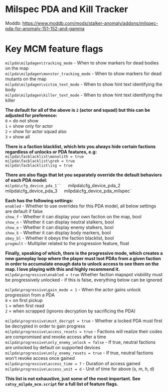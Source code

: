 # **Milspec PDA and Kill Tracker**  
Moddb: https://www.moddb.com/mods/stalker-anomaly/addons/milspec-pda-for-anomaly-151-152-and-gamma

# Key MCM feature flags  
`milpda\milpdagen\tracking_mode` - When to show markers for dead bodies on the map  
`milpda\milpdagen\monster_tracking_mode` - When to show markers for dead mutants on the map  
`milpda\milpdagen\victim_text_mode` - When to show hint text identifying the body  
`milpda\milpdagen\killer_text_mode` - When to show hint text identifying the killer  

**The default for all of the above is `2` (actor and squad) but this can be adjusted for preference:**  
`0` = do not show  
`1` = show only for actor  
`2` = show for actor squad also  
`3` = show all  

**There is a faction blacklist, which lets you always hide certain factions regardless of unlocks or PDA features, e.g:**  
`milpda\facblacklist\monolith = true`  
`milpda\facblacklist\greh = true`  
`milpda\facblacklist\isg = true`  

**There are also flags that let you separately override the default behaviors of each PDA model:**  
`milpda\cfg_device_pda_1``  
`milpda\cfg_device_pda_2`  
`milpda\cfg_device_pda_3`  
`milpda\cfg_device_pda_milspec`  

**Each has the following settings:**  
`enabled` - Whether to use overrides for this PDA model, all below settings are default if false  
`show_f` - Whether it can display your own faction on the map, bool  
`show_n` - Whether it can display neutral stalkers, bool  
`show_e` - Whether it can display enemy stalkers, bool  
`show_k` - Whether it can display body markers, bool  
`obey_bl` - Whether it obeys the faction blacklist, bool  
`progmult` - Multiplier related to the progression feature, float  

**Finally, speaking of which, there is the progressive mode, which creates a new gameplay loop where the player must loot PDAs from a given faction in order to accumulate enough data to unlock access to see them on the map. I love playing with this and highly recommend it.**
`milpda\progressive\enabled = true`
	Whether faction mapspot visbiility must be progressively unlocked - if this is false, everything below can be ignored  

`milpda\progressive\gain_mode = 1` - When the actor gains unlock progression from a PDA  
`0` = on first pickup  
`1` = when first read  
`2` = when scrapped (ignores decryption by sacrificing the PDA)  

`milpda\progressive\must_decrypt = true`  - Whether a locked PDA must first be decrypted in order to gain progress  
`milpda\progressive\access_resets = true` - Factions will realize their codes are compromised and revoke access after a time  
`milpda\progressive\only_enemy_unlock = false` - If true, neutral factions are unlocked by default on supported devices  
`milpda\progressive\only_enemy_resets = true` - If true, neutral factions won't revoke access once gained  
`milpda\progressive\access_time = 7` - Duration of access gained  
`milpda\progressive\access_unit = d` - Unit of time for above (s, m, h, d)  

**This list is not exhaustive, just some of the most important. See `catsy_milpda_mcm.script` for a full list of feature flags.**
